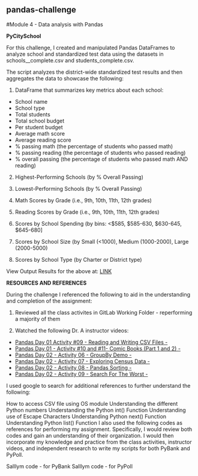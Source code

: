 ## pandas-challenge
#Module 4 - Data analysis with Pandas

**PyCitySchool**

For this challenge, I created and manipulated Pandas DataFrames to analyze school and standardized test data using the datasets in schools__complete.csv and students_complete.csv.

The script analyzes the district-wide standardized test results and then aggregates the data to showcase the following:

1. DataFrame that summarizes key metrics about each school:
* School name
* School type
* Total students
* Total school budget
* Per student budget
* Average math score
* Average reading score
* % passing math (the percentage of students who passed math)
* % passing reading (the percentage of students who passed reading)
* % overall passing (the percentage of students who passed math AND reading)

2. Highest-Performing Schools (by % Overall Passing)

3. Lowest-Performing Schools (by % Overall Passing)

4. Math Scores by Grade (i.e., 9th, 10th, 11th, 12th grades)

5. Reading Scores by Grade (i.e., 9th, 10th, 11th, 12th grades)

6. Scores by School Spending (by bins: <$585, $585-630, $630-645, $645-680]

7. Scores by School Size (by Small (<1000), Medium (1000-2000), Large (2000-5000)

8. Scores by School Type (by Charter or District type)

View Output Results for the above at: [LINK](https://github.com/rperez025/pandas-challenge/blob/main/PyCitySchools/PyCitySchoolsAnalysis_RP.ipynb)

**RESOURCES AND REFERENCES**

During the challenge I referenced the following to aid in the understanding and completion of the assignment:

1. Reviewed all the class activites in GitLab Working Folder - reperforming a majority of them

2. Watched the following Dr. A instructor videos:
* [Pandas Day 01 Activity #09 - Reading and Writing CSV Files -](https://www.youtube.com/watch?v=a2sqH4pWzxI)
* [Pandas Day 01 - Activity #10 and #11- Comic Books (Part 1 and 2) - ](https://www.youtube.com/watch?v=f1LhPnlvHFc)
* [Pandas Day 02 - Activity 06 - GroupBy Demo - ](https://www.youtube.com/watch?v=tETt55I-VHY)
* [Pandas Day 02 - Activity 07 - Exploring Census Data - ](https://www.youtube.com/watch?v=0zRMuPKyJBw)
* [Pandas Day 02 - Activity 08 - Pandas Sorting - ](https://www.youtube.com/watch?v=MOy5NZ8331k)
* [Pandas Day 02 - Activity 09 - Search For The Worst - ](https://www.youtube.com/watch?v=WLofW8YAKok)


I used google to search for additional references to further understand the following:

How to access CSV file using OS module
Understanding the different Python numbers
Understanding the Python int() Function
Understanding use of Escape Characters
Understanding Python next() Function
Understanding Python list() Function
I also used the following codes as references for performing my assignment. Specifically, I would review both codes and gain an understanding of their organization. I would then incorporate my knowledge and practice from the class activities, instructor videos, and independent research to write my scripts for both PyBank and PyPoll.

Salllym code - for PyBank
Salllym code - for PyPoll
